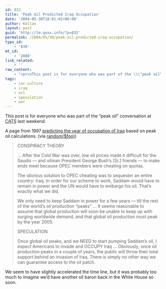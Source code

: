 ```yaml
---
id: 832
title: 'Peak Oil Predicted Iraq Occupation'
date: '2004-05-30T10:01:02+00:00'
author: Kellan
layout: post
guid: 'http://lm.quxx.info/?p=832'
permalink: /2004/05/30/peak-oil-predicted-iraq-occupation/
typo_id:
    - '830'
mt_id:
    - '2080'
link_related:
    - ''
raw_content:
    - "<p>\nThis post is for everyone who was part of the \\\"peak oil\\\" conversation at <acronym title=\\\"Cascadia Anarchist Tech Skillshare\\\">CATS</acronym> last weekend.\n</p>\n<p>\nA page from 1997 <a href=\\\"http://web.archive.org/web/19980113194457/dieoff.org/page128.htm\\\">predicting the year of occupation of Iraq</a> based on peak oil calculations. (via <a href=\\\"http://randomfoo.net/\\\">random($foo)</a>)\n\n<blockquote>\nCONSPIRACY THEORY\n<br /><br />\n... After the Cold War was over, low oil prices made it difficult for the Saudis -- and oilman President George Bush\\'s [Sr.] friends -- to make ends meet because OPEC members were cheating on quotas.\n<br /><br />\nThe obvious solution to OPEC cheating was to sequester an entire country: Iraq. In order for our scheme to work, Saddam would have to remain in power and the UN would have to embargo his oil. That\\'s exactly what we did.\n<br /><br />\n\nWe only need to keep Saddam in power for a few years -- till the rest of the world\\'s oil production \\\"peaks\\\" ... It seems reasonable to assume that global production will soon be unable to keep up with surging worldwide demand, and that global oil production must peak by the year 2005.\n<br /><br />\n\nSPECULATION\n<br /><br />\n\nOnce global oil peaks, and we NEED to start pumping Saddam\\'s oil, I expect Americans to invade and OCCUPY Iraq ... Obviously, once oil production peaks in a couple of years, the public will throw their total support behind an invasion of Iraq. There is simply no other way we can guarantee access to the oil patch.\n</blockquote>\n</p>\n<p>\nWe seem to have slightly accelerated the time line, but it was probably too much to imagine we\\'d have another oil baron back in the White House so soon.\n</p>"
tags:
    - car.culture
    - iraq
    - oil
    - speculation
    - war
---
```


This post is for everyone who was part of the “peak oil” conversation at <acronym title="Cascadia Anarchist Tech Skillshare">CATS</acronym> last weekend.

A page from 1997 [predicting the year of occupation of Iraq](http://web.archive.org/web/19980113194457/dieoff.org/page128.htm) based on peak oil calculations. (via [random($foo)](http://randomfoo.net/))

> CONSPIRACY THEORY   
>   
> … After the Cold War was over, low oil prices made it difficult for the Saudis — and oilman President George Bush’s [Sr.] friends — to make ends meet because OPEC members were cheating on quotas.   
>   
> The obvious solution to OPEC cheating was to sequester an entire country: Iraq. In order for our scheme to work, Saddam would have to remain in power and the UN would have to embargo his oil. That’s exactly what we did.   
>   
> We only need to keep Saddam in power for a few years — till the rest of the world’s oil production “peaks” … It seems reasonable to assume that global production will soon be unable to keep up with surging worldwide demand, and that global oil production must peak by the year 2005.   
>   
> SPECULATION   
>   
> Once global oil peaks, and we NEED to start pumping Saddam’s oil, I expect Americans to invade and OCCUPY Iraq … Obviously, once oil production peaks in a couple of years, the public will throw their total support behind an invasion of Iraq. There is simply no other way we can guarantee access to the oil patch.

We seem to have slightly accelerated the time line, but it was probably too much to imagine we’d have another oil baron back in the White House so soon.